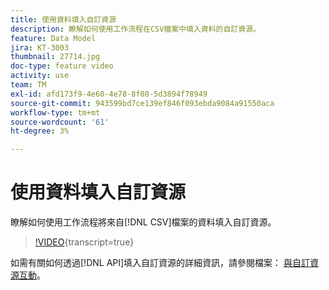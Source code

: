 ```yaml
---
title: 使用資料填入自訂資源
description: 瞭解如何使用工作流程在CSV檔案中填入資料的自訂資源。
feature: Data Model
jira: KT-3003
thumbnail: 27714.jpg
doc-type: feature video
activity: use
team: TM
exl-id: afd173f9-4e60-4e78-8f08-5d3894f78949
source-git-commit: 943599bd7ce139ef846f093ebda9084a91550aca
workflow-type: tm+mt
source-wordcount: '61'
ht-degree: 3%

---
```


# 使用資料填入自訂資源

瞭解如何使用工作流程將來自[!DNL CSV]檔案的資料填入自訂資源。

>[!VIDEO](https://video.tv.adobe.com/v/27714?learn=on){transcript=true}

如需有關如何透過[!DNL API]填入自訂資源的詳細資訊，請參閱檔案： [與自訂資源互動](https://experienceleague.adobe.com/docs/campaign-standard/using/working-with-apis/interacting-with-custom-resources.html)。
